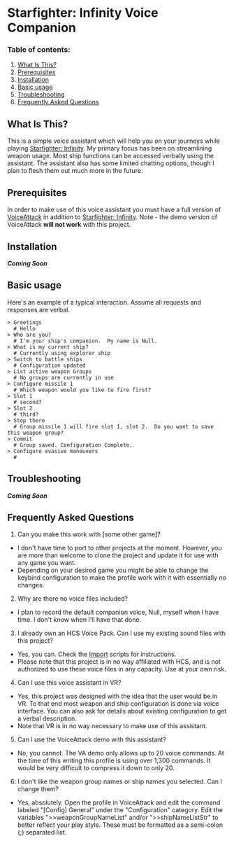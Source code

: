 # Starfighter: Infinity Voice Companion

### Table of contents:

1. [What Is This?](#intro)
2. [Prerequisites](#prereq)
3. [Installation](#install)
4. [Basic usage](#howToUse)
5. [Troubleshooting](#issues)
6. [Frequently Asked Questions](#faq)

<a name="intro"></a>
## What Is This?

This is a simple voice assistant which will help you on your journeys while playing [Starfighter: Infinity](http://www.starfighterinfinity.com/). My primary focus has been on streamlining weapon usage. Most ship functions can be accessed verbally using the assistant. The assistant also has some limited chatting options, though I plan to flesh them out much more in the future.

<a name="prereq"></a>
## Prerequisites

In order to make use of this voice assistant you must have a full version of [VoiceAttack](https://voiceattack.com/) in addition to [Starfighter: Infinity](http://www.starfighterinfinity.com/).  Note - the demo version of VoiceAttack **will not work** with this project.

<a name="install"></a>
## Installation

***Coming Soon***

<a name="howToUse"></a>
## Basic usage

Here's an example of a typical interaction.  Assume all requests and responses are verbal.

```
> Greetings
  # Hello
> Who are you?
  # I'm your ship's companion.  My name is Null.
> What is my current ship?
  # Currently using explorer ship
> Switch to battle ships
  # Configuration updated
> List active weapon Groups
  # No groups are currently in use
> Configure missile 1
  # Which weapon would you like to fire first?
> Slot 1
  # second?
> Slot 2
  # third?
> Stop there
  # Group missile 1 will fire slot 1, slot 2.  Do you want to save this weapon group?
> Commit
  # Group saved. Configuration Complete.
> Configure evasive maneuvers
  #
```

<a name="issues"></a>
## Troubleshooting

***Coming Soon***

<a name="faq"></a>
## Frequently Asked Questions

1. Can you make this work with [some other game]?
  * I don't have time to port to other projects at the moment.  However, you are more than welcome to clone the project and update it for use with any game you want.
  * Depending on your desired game you might be able to change the keybind configuration to make the profile work with it with essentially no changes.
2. Why are there no voice files included?
  * I plan to record the default companion voice, Null, myself when I have time. I don't know when I'll have that done.
3. I already own an HCS Voice Pack.  Can I use my existing sound files with this project?
  * Yes, you can.  Check the [Import](import/) scripts for instructions.
  * Please note that this project is in no way affiliated with HCS, and is not authorized to use these voice files in any capacity. Use at your own risk.
4. Can I use this voice assistant in VR?
  * Yes, this project was designed with the idea that the user would be in VR. To that end most weapon and ship configuration is done via voice interface. You can also ask for details about existing configuration to get a verbal description.
  * Note that VR is in no way necessary to make use of this assistant.
5. Can I use the VoiceAttack demo with this assistant?
  * No, you cannot. The VA demo only allows up to 20 voice commands. At the time of this writing this profile is using over 1,300 commands. It would be very difficult to compress it down to only 20.
6. I don't like the weapon group names or ship names you selected.  Can I change them?
  * Yes, absolutely. Open the profile in VoiceAttack and edit the command labeled "[Config] General" under the "Configuration" category. Edit the variables ">>weaponGroupNameList" and/or ">>shipNameListStr" to better reflect your play style.  These must be formatted as a semi-colon (;) separated list.
